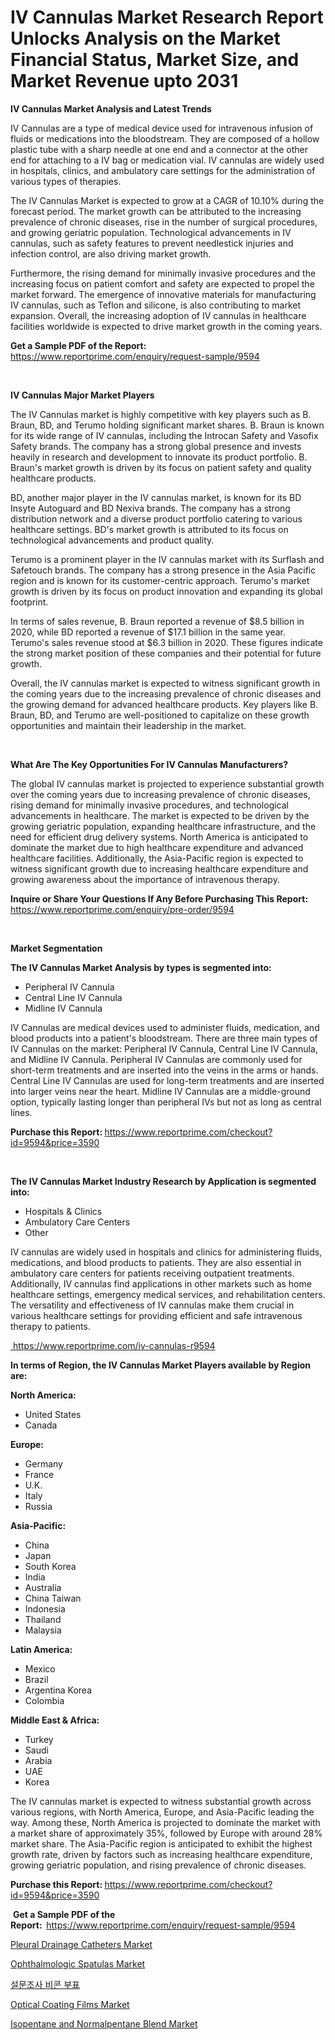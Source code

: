 <p><h1>IV Cannulas Market Research Report Unlocks Analysis on the Market Financial Status, Market Size, and Market Revenue upto 2031</h1></p><p><strong>IV Cannulas Market Analysis and Latest Trends</strong></p>
<p><p>IV Cannulas are a type of medical device used for intravenous infusion of fluids or medications into the bloodstream. They are composed of a hollow plastic tube with a sharp needle at one end and a connector at the other end for attaching to a IV bag or medication vial. IV cannulas are widely used in hospitals, clinics, and ambulatory care settings for the administration of various types of therapies.</p><p>The IV Cannulas Market is expected to grow at a CAGR of 10.10% during the forecast period. The market growth can be attributed to the increasing prevalence of chronic diseases, rise in the number of surgical procedures, and growing geriatric population. Technological advancements in IV cannulas, such as safety features to prevent needlestick injuries and infection control, are also driving market growth.</p><p>Furthermore, the rising demand for minimally invasive procedures and the increasing focus on patient comfort and safety are expected to propel the market forward. The emergence of innovative materials for manufacturing IV cannulas, such as Teflon and silicone, is also contributing to market expansion. Overall, the increasing adoption of IV cannulas in healthcare facilities worldwide is expected to drive market growth in the coming years.</p></p>
<p><strong>Get a Sample PDF of the Report:&nbsp;</strong> <a href="https://www.reportprime.com/enquiry/request-sample/9594">https://www.reportprime.com/enquiry/request-sample/9594</a></p>
<p>&nbsp;</p>
<p><strong>IV Cannulas Major Market Players</strong></p>
<p><p>The IV Cannulas market is highly competitive with key players such as B. Braun, BD, and Terumo holding significant market shares. B. Braun is known for its wide range of IV cannulas, including the Introcan Safety and Vasofix Safety brands. The company has a strong global presence and invests heavily in research and development to innovate its product portfolio. B. Braun's market growth is driven by its focus on patient safety and quality healthcare products.</p><p>BD, another major player in the IV cannulas market, is known for its BD Insyte Autoguard and BD Nexiva brands. The company has a strong distribution network and a diverse product portfolio catering to various healthcare settings. BD's market growth is attributed to its focus on technological advancements and product quality.</p><p>Terumo is a prominent player in the IV cannulas market with its Surflash and Safetouch brands. The company has a strong presence in the Asia Pacific region and is known for its customer-centric approach. Terumo's market growth is driven by its focus on product innovation and expanding its global footprint.</p><p>In terms of sales revenue, B. Braun reported a revenue of $8.5 billion in 2020, while BD reported a revenue of $17.1 billion in the same year. Terumo's sales revenue stood at $6.3 billion in 2020. These figures indicate the strong market position of these companies and their potential for future growth.</p><p>Overall, the IV cannulas market is expected to witness significant growth in the coming years due to the increasing prevalence of chronic diseases and the growing demand for advanced healthcare products. Key players like B. Braun, BD, and Terumo are well-positioned to capitalize on these growth opportunities and maintain their leadership in the market.</p></p>
<p>&nbsp;</p>
<p><strong>What Are The Key Opportunities For IV Cannulas Manufacturers?</strong></p>
<p><p>The global IV cannulas market is projected to experience substantial growth over the coming years due to increasing prevalence of chronic diseases, rising demand for minimally invasive procedures, and technological advancements in healthcare. The market is expected to be driven by the growing geriatric population, expanding healthcare infrastructure, and the need for efficient drug delivery systems. North America is anticipated to dominate the market due to high healthcare expenditure and advanced healthcare facilities. Additionally, the Asia-Pacific region is expected to witness significant growth due to increasing healthcare expenditure and growing awareness about the importance of intravenous therapy.</p></p>
<p><strong>Inquire or Share Your Questions If Any Before Purchasing This Report:</strong> <a href="https://www.reportprime.com/enquiry/pre-order/9594">https://www.reportprime.com/enquiry/pre-order/9594</a></p>
<p>&nbsp;</p>
<p><strong>Market Segmentation</strong></p>
<p><strong>The IV Cannulas Market Analysis by types is segmented into:</strong></p>
<p><ul><li>Peripheral IV Cannula</li><li>Central Line IV Cannula</li><li>Midline IV Cannula</li></ul></p>
<p><p>IV Cannulas are medical devices used to administer fluids, medication, and blood products into a patient's bloodstream. There are three main types of IV Cannulas on the market: Peripheral IV Cannula, Central Line IV Cannula, and Midline IV Cannula. Peripheral IV Cannulas are commonly used for short-term treatments and are inserted into the veins in the arms or hands. Central Line IV Cannulas are used for long-term treatments and are inserted into larger veins near the heart. Midline IV Cannulas are a middle-ground option, typically lasting longer than peripheral IVs but not as long as central lines.</p></p>
<p><strong>Purchase this Report:&nbsp;</strong><a href="https://www.reportprime.com/checkout?id=9594&price=3590">https://www.reportprime.com/checkout?id=9594&price=3590</a></p>
<p>&nbsp;</p>
<p><strong>The IV Cannulas Market Industry Research by Application is segmented into:</strong></p>
<p><ul><li>Hospitals & Clinics</li><li>Ambulatory Care Centers</li><li>Other</li></ul></p>
<p><p>IV cannulas are widely used in hospitals and clinics for administering fluids, medications, and blood products to patients. They are also essential in ambulatory care centers for patients receiving outpatient treatments. Additionally, IV cannulas find applications in other markets such as home healthcare settings, emergency medical services, and rehabilitation centers. The versatility and effectiveness of IV cannulas make them crucial in various healthcare settings for providing efficient and safe intravenous therapy to patients.</p></p>
<p><a href="https://www.reportprime.com/iv-cannulas-r9594">&nbsp;https://www.reportprime.com/iv-cannulas-r9594</a></p>
<p><strong>In terms of Region, the IV Cannulas Market Players available by Region are:</strong></p>
<p>
    <p> <strong> North America: </strong>
        <ul>
            <li>United States</li>
            <li>Canada</li>
        </ul>
        </p> 
    <p> <strong> Europe: </strong>
        <ul>
            <li>Germany</li>
            <li>France</li>
            <li>U.K.</li>
            <li>Italy</li>
            <li>Russia</li>
        </ul>
        </p> 
    <p> <strong> Asia-Pacific: </strong>
        <ul>
            <li>China</li>
            <li>Japan</li>
            <li>South Korea</li>
            <li>India</li>
            <li>Australia</li>
            <li>China Taiwan</li>
            <li>Indonesia</li>
            <li>Thailand</li>
            <li>Malaysia</li>
        </ul>
        </p> 
    <p> <strong> Latin America: </strong>
        <ul>
            <li>Mexico</li>
            <li>Brazil</li>
            <li>Argentina Korea</li>
            <li>Colombia</li>
        </ul>
        </p> 
    <p> <strong> Middle East & Africa: </strong>
        <ul>
            <li>Turkey</li>
            <li>Saudi</li>
            <li>Arabia</li>
            <li>UAE</li>
            <li>Korea</li>
        </ul>
    </p>
    </p>
<p><p>The IV cannulas market is expected to witness substantial growth across various regions, with North America, Europe, and Asia-Pacific leading the way. Among these, North America is projected to dominate the market with a market share of approximately 35%, followed by Europe with around 28% market share. The Asia-Pacific region is anticipated to exhibit the highest growth rate, driven by factors such as increasing healthcare expenditure, growing geriatric population, and rising prevalence of chronic diseases.</p></p>
<p><strong>Purchase this Report: </strong><a href="https://www.reportprime.com/checkout?id=9594&price=3590">https://www.reportprime.com/checkout?id=9594&price=3590</a></p>
<p>&nbsp;<strong>Get a Sample PDF of the Report:&nbsp;&nbsp;</strong><a href="https://www.reportprime.com/enquiry/request-sample/9594">https://www.reportprime.com/enquiry/request-sample/9594</a></p>
<p><strong></strong></p>
<p><p><a href="https://github.com/JermaineCrona2023/Market-Research-Report-List-2/blob/main/pleural-drainage-catheters-market.md">Pleural Drainage Catheters Market</a></p><p><a href="https://github.com/ctanaka235/Market-Research-Report-List-2/blob/main/ophthalmologic-spatulas-market.md">Ophthalmologic Spatulas Market</a></p><p><a href="https://github.com/tasfiyaj85/Market-Research-Report-List-2/blob/main/4211068106256.md">설문조사 비콘 부표</a></p><p><a href="https://www.linkedin.com/pulse/optical-coating-films-market-research-report-includes-analysis-t8caf?trackingId=%2Br7jCGUCSuedraaoixMFIw%3D%3D">Optical Coating Films Market</a></p><p><a href="https://issuu.com/reportprime-2/docs/isopentane-and-normalpentane-blend-_bc89687d008a4f">Isopentane and Normalpentane Blend Market</a></p></p>